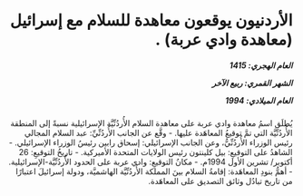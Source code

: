 <h1 dir="rtl">الأردنيون يوقعون معاهدة للسلام مع إسرائيل (معاهدة وادي عربة) .</h1>

<h5 dir="rtl">العام الهجري:  1415

الشهر القمري: ربيع الآخر

العام الميلادي: 1994</h5>

<p dir="rtl">يُطلَق اسمُ معاهدة وادي عربة على معاهدة السلام الأُردُنِّيَّة الإسرائيلية نسبةً إلى المنطقة الأُردُنِّيَّة التي تمَّ توقيعُ المعاهَدة عليها.
- وقَّع عن الجانب الأُردُنِّيِّ: عبد السلام المجالي رئيس الوزراء الأُردُنِّيُّ، وعن الجانب الإسرائيلي: إسحاق رابين رئيسُ الوزراء الإسرائيلي.
- الشاهدُ على التوقيعِ: بيل كلينتون رئيس الولايات المتحدة الأميركية. 
- تاريخُ التوقيعِ: 26 أكتوبر/ تشرين الأول 1994م. 
- مكانُ التوقيعِ: وادي عربة على الحدود الأُردُنِّيَّة-الإسرائيلية. 
- أهمُّ بنودِ المعاهَدة: إقامةُ السلام بينَ المملكة الأُردُنِّيَّة الهاشميَّة، ودولة إسرائيلَ اعتبارًا من تاريخ تبادُل وثائق التصديق على المعاهَدة.</p></br>

